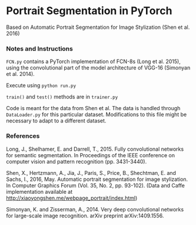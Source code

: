 # Portrait Segmentation in PyTorch
Based on Automatic Portrait Segmentation for Image Stylization (Shen et al. 2016)

### Notes and Instructions
```FCN.py``` contains a PyTorch implementation of FCN-8s (Long et al. 2015), using the convolutional part of the model architecture of VGG-16 (Simonyan et al. 2014).

Execute using ```python run.py```

```train()``` and ```test()``` methods are in ```trainer.py```

Code is meant for the data from Shen et al. The data is handled through ```DataLoader.py``` for this particular dataset. Modifications to this file might be necessary to adapt to a different dataset.

### References
Long, J., Shelhamer, E. and Darrell, T., 2015. Fully convolutional networks for semantic segmentation. In Proceedings of the IEEE conference on computer vision and pattern recognition (pp. 3431-3440).

Shen, X., Hertzmann, A., Jia, J., Paris, S., Price, B., Shechtman, E. and Sachs, I., 2016, May. Automatic portrait segmentation for image stylization. In Computer Graphics Forum (Vol. 35, No. 2, pp. 93-102). (Data and Caffe implementation available at http://xiaoyongshen.me/webpage_portrait/index.html)

Simonyan, K. and Zisserman, A., 2014. Very deep convolutional networks for large-scale image recognition. arXiv preprint arXiv:1409.1556.
